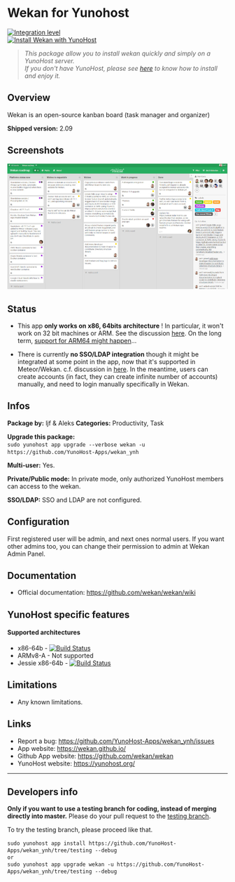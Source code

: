 # Wekan for Yunohost

[![Integration level](https://dash.yunohost.org/integration/wekan.svg)](https://dash.yunohost.org/appci/app/wekan)  
[![Install Wekan with YunoHost](https://install-app.yunohost.org/install-with-yunohost.png)](https://install-app.yunohost.org/?app=wekan)

> *This package allow you to install wekan quickly and simply on a YunoHost server.  
If you don't have YunoHost, please see [here](https://yunohost.org/#/install) to know how to install and enjoy it.*

## Overview
Wekan is an open-source kanban board (task manager and organizer)

**Shipped version:** 2.09

## Screenshots

![](screenshot.jpg)

## Status

- This app **only works on x86, 64bits architecture** ! In particular, it won't work on 32 bit machines or ARM. See the discussion [here](https://github.com/YunoHost-Apps/wekan_ynh/issues/1#issuecomment-401612500). On the long term, [support for ARM64 might happen](https://blog.wekan.team/2018/01/wekan-progress-on-x64-and-arm/index.html)...

- There is currently **no SSO/LDAP integration** though it might be integrated at some point in the app, now that it's supported in Meteor/Wekan. c.f. discussion in [here](https://github.com/YunoHost-Apps/wekan_ynh/issues/4). In the meantime, users can create accounts (in fact, they can create infinite number of accounts) manually, and need to login manually specifically in Wekan.

## Infos

**Package by:** ljf & Aleks
**Categories:** Productivity, Task

**Upgrade this package:**  
`sudo yunohost app upgrade --verbose wekan -u https://github.com/YunoHost-Apps/wekan_ynh`

**Multi-user:** Yes. 

**Private/Public mode:** In private mode, only authorized YunoHost members can access to the wekan. 

**SSO/LDAP:** SSO and LDAP are not configured.

## Configuration

First registered user will be admin, and next ones normal users. If you want other admins too, you can change their permission to admin at Wekan Admin Panel.

## Documentation

 * Official documentation: https://github.com/wekan/wekan/wiki

## YunoHost specific features

#### Supported architectures

* x86-64b - [![Build Status](https://ci-apps.yunohost.org/ci/logs/wekan%20%28Community%29.svg)](https://ci-apps.yunohost.org/ci/apps/wekan/)
* ARMv8-A - Not supported
* Jessie x86-64b - [![Build Status](https://ci-stretch.nohost.me/ci/logs/wekan%20%28Community%29.svg)](https://ci-stretch.nohost.me/ci/apps/wekan/)

## Limitations

* Any known limitations.

## Links

 * Report a bug: https://github.com/YunoHost-Apps/wekan_ynh/issues
 * App website: https://wekan.github.io/
 * Github App website: https://github.com/wekan/wekan
 * YunoHost website: https://yunohost.org/

---

Developers info
----------------

**Only if you want to use a testing branch for coding, instead of merging directly into master.**
Please do your pull request to the [testing branch](https://github.com/YunoHost-Apps/wekan_ynh/tree/testing).

To try the testing branch, please proceed like that.
```
sudo yunohost app install https://github.com/YunoHost-Apps/wekan_ynh/tree/testing --debug
or
sudo yunohost app upgrade wekan -u https://github.com/YunoHost-Apps/wekan_ynh/tree/testing --debug
```
